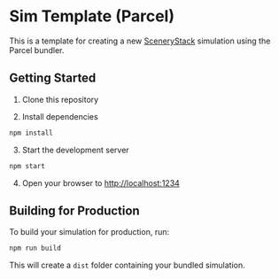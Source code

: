 # Sim Template (Parcel)

This is a template for creating a new [SceneryStack](https://scenerystack.org/) simulation using the Parcel bundler.

## Getting Started

1. Clone this repository

2. Install dependencies

```bash
npm install
```

3. Start the development server

```bash
npm start
```

4. Open your browser to [http://localhost:1234](http://localhost:1234)

## Building for Production

To build your simulation for production, run:

```bash
npm run build
```

This will create a `dist` folder containing your bundled simulation.